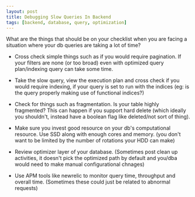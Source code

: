 ```yaml
---
layout: post
title: Debugging Slow Queries In Backend
tags: [backend, database, query, optimization]
---
```


What are the things that should be on your checklist when you are facing a situation where your db queries are taking a lot of time?

- Cross check simple things such as if you would require pagination. If your filters are none (or too broad) even with optimized query plan/indexing query can take some time. 

- Take the slow query, view the execution plan and cross check if you would require indexing, if your query is set to run with the indices (eg: is the query properly making use of functional indices?)

- Check for things such as fragmentation. Is your table highly fragmented? This can happen if you support hard delete (which ideally you shouldn't, instead have a boolean flag like deleted/not sort of thing). 

- Make sure you invest good resource on your db's computational resource. Use SSD along with enough cores and memory. (you don't want to be limited by the number of rotations your HDD can make)

- Review optimizer layer of your database. (Sometimes post clean up activities, it doesn't pick the optimized path by default and you/dba would need to make manual configurational chnages)

- Use APM tools like newrelic to monitor query time, throughput and overall time. (Sometimes these could just be related to abnormal requests)